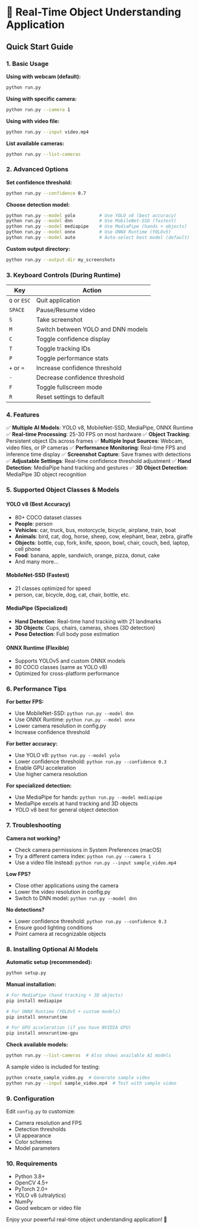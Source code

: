# 🎯 Real-Time Object Understanding Application

## Quick Start Guide

### 1. Basic Usage

**Using with webcam (default):**
```bash
python run.py
```

**Using with specific camera:**
```bash
python run.py --camera 1
```

**Using with video file:**
```bash
python run.py --input video.mp4
```

**List available cameras:**
```bash
python run.py --list-cameras
```

### 2. Advanced Options

**Set confidence threshold:**
```bash
python run.py --confidence 0.7
```

**Choose detection model:**
```bash
python run.py --model yolo         # Use YOLO v8 (best accuracy)
python run.py --model dnn          # Use MobileNet-SSD (fastest)
python run.py --model mediapipe    # Use MediaPipe (hands + objects)
python run.py --model onnx         # Use ONNX Runtime (YOLOv5)
python run.py --model auto         # Auto-select best model (default)
```

**Custom output directory:**
```bash
python run.py --output-dir my_screenshots
```

### 3. Keyboard Controls (During Runtime)

| Key | Action |
|-----|--------|
| `Q` or `ESC` | Quit application |
| `SPACE` | Pause/Resume video |
| `S` | Take screenshot |
| `M` | Switch between YOLO and DNN models |
| `C` | Toggle confidence display |
| `T` | Toggle tracking IDs |
| `P` | Toggle performance stats |
| `+` or `=` | Increase confidence threshold |
| `-` | Decrease confidence threshold |
| `F` | Toggle fullscreen mode |
| `R` | Reset settings to default |

### 4. Features

✅ **Multiple AI Models**: YOLO v8, MobileNet-SSD, MediaPipe, ONNX Runtime
✅ **Real-time Processing**: 25-30 FPS on most hardware
✅ **Object Tracking**: Persistent object IDs across frames
✅ **Multiple Input Sources**: Webcam, video files, or IP cameras
✅ **Performance Monitoring**: Real-time FPS and inference time display
✅ **Screenshot Capture**: Save frames with detections
✅ **Adjustable Settings**: Real-time confidence threshold adjustment
✅ **Hand Detection**: MediaPipe hand tracking and gestures
✅ **3D Object Detection**: MediaPipe 3D object recognition

### 5. Supported Object Classes & Models

#### **YOLO v8** (Best Accuracy)
- 80+ COCO dataset classes
- **People**: person
- **Vehicles**: car, truck, bus, motorcycle, bicycle, airplane, train, boat
- **Animals**: bird, cat, dog, horse, sheep, cow, elephant, bear, zebra, giraffe
- **Objects**: bottle, cup, fork, knife, spoon, bowl, chair, couch, bed, laptop, cell phone
- **Food**: banana, apple, sandwich, orange, pizza, donut, cake
- And many more...

#### **MobileNet-SSD** (Fastest)
- 21 classes optimized for speed
- person, car, bicycle, dog, cat, chair, bottle, etc.

#### **MediaPipe** (Specialized)
- **Hand Detection**: Real-time hand tracking with 21 landmarks
- **3D Objects**: Cups, chairs, cameras, shoes (3D detection)
- **Pose Detection**: Full body pose estimation

#### **ONNX Runtime** (Flexible)
- Supports YOLOv5 and custom ONNX models
- 80 COCO classes (same as YOLO v8)
- Optimized for cross-platform performance

### 6. Performance Tips

**For better FPS:**
- Use MobileNet-SSD: `python run.py --model dnn`
- Use ONNX Runtime: `python run.py --model onnx`
- Lower camera resolution in config.py
- Increase confidence threshold

**For better accuracy:**
- Use YOLO v8: `python run.py --model yolo`
- Lower confidence threshold: `python run.py --confidence 0.3`
- Enable GPU acceleration
- Use higher camera resolution

**For specialized detection:**
- Use MediaPipe for hands: `python run.py --model mediapipe`
- MediaPipe excels at hand tracking and 3D objects
- YOLO v8 best for general object detection

### 7. Troubleshooting

**Camera not working?**
- Check camera permissions in System Preferences (macOS)
- Try a different camera index: `python run.py --camera 1`
- Use a video file instead: `python run.py --input sample_video.mp4`

**Low FPS?**
- Close other applications using the camera
- Lower the video resolution in config.py
- Switch to DNN model: `python run.py --model dnn`

**No detections?**
- Lower confidence threshold: `python run.py --confidence 0.3`
- Ensure good lighting conditions
- Point camera at recognizable objects

### 8. Installing Optional AI Models

**Automatic setup (recommended):**
```bash
python setup.py
```

**Manual installation:**
```bash
# For MediaPipe (hand tracking + 3D objects)
pip install mediapipe

# For ONNX Runtime (YOLOv5 + custom models)
pip install onnxruntime

# For GPU acceleration (if you have NVIDIA GPU)
pip install onnxruntime-gpu
```

**Check available models:**
```bash
python run.py --list-cameras  # Also shows available AI models
```

A sample video is included for testing:
```bash
python create_sample_video.py  # Generate sample video
python run.py --input sample_video.mp4  # Test with sample video
```

### 9. Configuration

Edit `config.py` to customize:
- Camera resolution and FPS
- Detection thresholds
- UI appearance
- Color schemes
- Model parameters

### 10. Requirements

- Python 3.8+
- OpenCV 4.5+
- PyTorch 2.0+
- YOLO v8 (ultralytics)
- NumPy
- Good webcam or video file

Enjoy your powerful real-time object understanding application! 🚀

